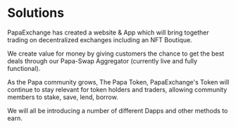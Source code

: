 # Solutions

PapaExchange has created a website & App which will bring together trading on decentralized exchanges including an NFT Boutique.

We create value for money by giving customers the chance to get the best deals through our Papa-Swap Aggregator (currently live and fully functional).

As the Papa community grows, The Papa Token, PapaExchange's Token will continue to stay relevant for token holders and traders, allowing community members to stake, save, lend, borrow.&#x20;

We will all be introducing a number of different Dapps and other methods to earn.



